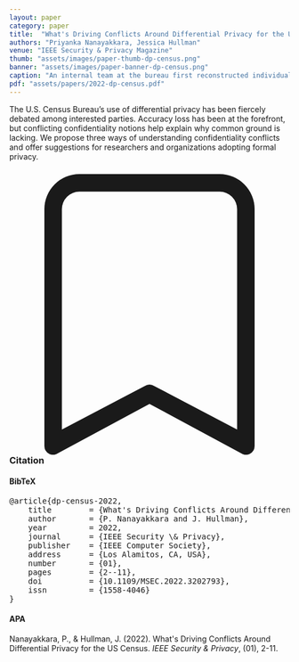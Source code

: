 ```yaml
---
layout: paper
category: paper
title:  "What's Driving Conflicts Around Differential Privacy for the US Census"
authors: "Priyanka Nanayakkara, Jessica Hullman"
venue: "IEEE Security & Privacy Magazine"
thumb: "assets/images/paper-thumb-dp-census.png"
banner: "assets/images/paper-banner-dp-census.png"
caption: "An internal team at the bureau first reconstructed individual-level 2010 Census records by solving a system of linear equations consistent with several published 2010 Census tables. They then linked reconstructed records to commercial data to attempt to reidentify individuals. Results from this process were used in determining and explaining the switch to differential privacy for the 2020 Census. ethn: ethnicity; DOB: date of birth; addr: address."
pdf: "assets/papers/2022-dp-census.pdf"
---
```


<!-- abstract -->
The U.S. Census Bureau’s use of differential privacy has been fiercely debated among interested parties. Accuracy loss has been at the forefront, but conflicting confidentiality notions help explain why common ground is lacking. We propose three ways of understanding confidentiality conflicts and offer suggestions for researchers and organizations adopting formal privacy.


<h3><svg xmlns="http://www.w3.org/2000/svg" fill="currentColor" class="bi bi-bookmark" viewBox="0 0 16 16">
  <path d="M2 2a2 2 0 0 1 2-2h8a2 2 0 0 1 2 2v13.5a.5.5 0 0 1-.777.416L8 13.101l-5.223 2.815A.5.5 0 0 1 2 15.5V2zm2-1a1 1 0 0 0-1 1v12.566l4.723-2.482a.5.5 0 0 1 .554 0L13 14.566V2a1 1 0 0 0-1-1H4z"/>
</svg> Citation</h3>
<div class="bibtex">
<!-- bibtex -->
<h4>BibTeX</h4>
<pre>
@article{dp-census-2022,
	title        = {What's Driving Conflicts Around Differential Privacy for the U.S. Census},
	author       = {P. Nanayakkara and J. Hullman},
	year         = 2022,
	journal      = {IEEE Security \& Privacy},
	publisher    = {IEEE Computer Society},
	address      = {Los Alamitos, CA, USA},
	number       = {01},
	pages        = {2--11},
	doi          = {10.1109/MSEC.2022.3202793},
	issn         = {1558-4046}
}
</pre>
</div>

<div class="apa">
<!-- apa -->
<h4>APA</h4>
<p class="citation">Nanayakkara, P., & Hullman, J. (2022). What's Driving Conflicts Around Differential Privacy for the US Census. <em>IEEE Security & Privacy</em>, (01), 2-11.</p>
</div>